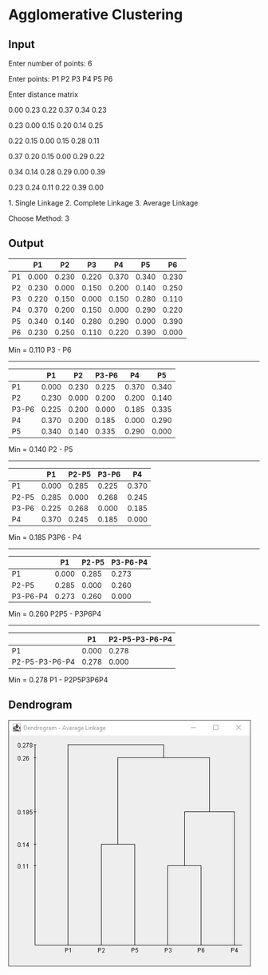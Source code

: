 # Agglomerative Clustering

## Input

Enter number of points: 6

Enter points: P1 P2 P3 P4 P5 P6

Enter distance matrix

0.00 0.23 0.22 0.37 0.34 0.23

0.23 0.00 0.15 0.20 0.14 0.25

0.22 0.15 0.00 0.15 0.28 0.11

0.37 0.20 0.15 0.00 0.29 0.22

0.34 0.14 0.28 0.29 0.00 0.39

0.23 0.24 0.11 0.22 0.39 0.00

1\. Single Linkage       2. Complete Linkage     3. Average Linkage

Choose Method: 3

## Output


|   | P1 | P2 | P3 | P4 | P5 | P6 |
| - | - | - | - | - | - | - |
| P1 | 0.000 | 0.230 | 0.220 | 0.370 | 0.340 | 0.230 |
| P2 | 0.230 | 0.000 | 0.150 | 0.200 | 0.140 | 0.250 |
| P3 | 0.220 | 0.150 | 0.000 | 0.150 | 0.280 | 0.110 |
| P4 | 0.370 | 0.200 | 0.150 | 0.000 | 0.290 | 0.220 |
| P5 | 0.340 | 0.140 | 0.280 | 0.290 | 0.000 | 0.390 |
| P6 | 0.230 | 0.250 | 0.110 | 0.220 | 0.390 | 0.000 |

Min = 0.110
P3 - P6

---


|   | P1 | P2 | P3-P6 | P4 | P5 |
| - | - | - | - | - | - |
| P1 | 0.000 | 0.230 | 0.225 | 0.370 | 0.340 |
| P2 | 0.230 | 0.000 | 0.200 | 0.200 | 0.140 |
| P3-P6 | 0.225 | 0.200 | 0.000 | 0.185 | 0.335 |
| P4 | 0.370 | 0.200 | 0.185 | 0.000 | 0.290 |
| P5 | 0.340 | 0.140 | 0.335 | 0.290 | 0.000 |

Min = 0.140
P2 - P5

---


|   | P1 | P2-P5 | P3-P6 | P4 |
| - | - | - | - | - |
| P1 | 0.000 | 0.285 | 0.225 | 0.370 |
| P2-P5 | 0.285 | 0.000 | 0.268 | 0.245 |
| P3-P6 | 0.225 | 0.268 | 0.000 | 0.185 |
| P4 | 0.370 | 0.245 | 0.185 | 0.000 |

Min = 0.185
P3P6 - P4

---


|   | P1 | P2-P5 | P3-P6-P4 |
| - | - | - | - |
| P1 | 0.000 | 0.285 | 0.273 |
| P2-P5 | 0.285 | 0.000 | 0.260 |
| P3-P6-P4 | 0.273 | 0.260 | 0.000 |

Min = 0.260
P2P5 - P3P6P4

---


|   | P1 | P2-P5-P3-P6-P4 |
| - | - | - |
| P1 | 0.000 | 0.278 |
| P2-P5-P3-P6-P4 | 0.278 | 0.000 |

Min = 0.278
P1 - P2P5P3P6P4

## Dendrogram

![Dendrogram](dendrogram.JPG)

